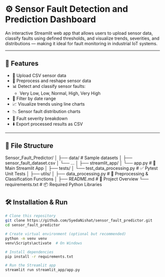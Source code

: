 # ⚙️ Sensor Fault Detection and Prediction Dashboard

An interactive Streamlit web app that allows users to upload sensor data, classify faults using defined thresholds, and visualize trends, severities, and distributions — making it ideal for fault monitoring in industrial IoT systems.

---

## 🚀 Features

- 📁 Upload CSV sensor data
- 🧹 Preprocess and reshape sensor data
- 📊 Detect and classify sensor faults:
  - Very Low, Low, Normal, High, Very High
- 🔎 Filter by date range
- 📈 Visualize trends using line charts
- 📉 Sensor fault distribution charts
- 🧯 Fault severity breakdown
- ⬇️ Export processed results as CSV

---

## 📂 File Structure

Sensor_Fault_Predictor/
│
├── data/ # Sample datasets
│ ├── sensor_fault_dataset.csv
│ └── ...
│
├── streamlit_app/
│ └── app.py # 📌 Main Streamlit App
│
├── tests/
│ └── test_data_processing.py # ✅ Pytest Unit Tests
│
├── utils/
│ ├── data_processing.py # 🔧 Preprocessing & Classification Functions
│
├── README.md # 📘 Project Overview
└── requirements.txt # 📦 Required Python Libraries



## 🛠️ Installation & Run

```bash
# Clone this repository
git clone https://github.com/SyedaNishat/sensor_fault_predictor.git
cd sensor_fault_predictor

# Create virtual environment (optional but recommended)
python -m venv venv
venv\Scripts\activate  # On Windows

# Install dependencies
pip install -r requirements.txt

# Run the Streamlit app
streamlit run streamlit_app/app.py

